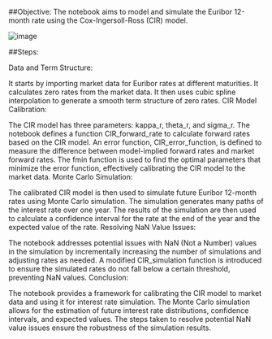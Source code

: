 ##Objective: The notebook aims to model and simulate the Euribor 12-month rate using the Cox-Ingersoll-Ross (CIR) model.


![image](https://github.com/user-attachments/assets/9fd587ef-5ca3-46e4-b755-e952406b77ef)


##Steps:

Data and Term Structure:

It starts by importing market data for Euribor rates at different maturities.
It calculates zero rates from the market data.
It then uses cubic spline interpolation to generate a smooth term structure of zero rates.
CIR Model Calibration:

The CIR model has three parameters: kappa_r, theta_r, and sigma_r.
The notebook defines a function CIR_forward_rate to calculate forward rates based on the CIR model.
An error function, CIR_error_function, is defined to measure the difference between model-implied forward rates and market forward rates.
The fmin function is used to find the optimal parameters that minimize the error function, effectively calibrating the CIR model to the market data.
Monte Carlo Simulation:

The calibrated CIR model is then used to simulate future Euribor 12-month rates using Monte Carlo simulation.
The simulation generates many paths of the interest rate over one year.
The results of the simulation are then used to calculate a confidence interval for the rate at the end of the year and the expected value of the rate.
Resolving NaN Value Issues:

The notebook addresses potential issues with NaN (Not a Number) values in the simulation by incrementally increasing the number of simulations and adjusting rates as needed.
A modified CIR_simulation function is introduced to ensure the simulated rates do not fall below a certain threshold, preventing NaN values.
Conclusion:

The notebook provides a framework for calibrating the CIR model to market data and using it for interest rate simulation.
The Monte Carlo simulation allows for the estimation of future interest rate distributions, confidence intervals, and expected values.
The steps taken to resolve potential NaN value issues ensure the robustness of the simulation results.
